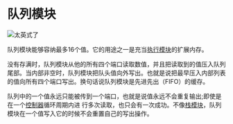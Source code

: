 # 队列模块
![太英式了](item:tis3d:queue_module)

队列模块能够容纳最多16个值。它的用途之一是充当[执行模块](execution_module.md)的扩展内存。

没有存满时，队列模块从他的所有四个端口读取数值，并且把读取到的值压入队列尾部。当内部非空时，队列模块把队头值向外写出。也就是说把最早压入内部列表的值向所有四个端口写出。换句话说队列模块是先进先出（FIFO）的缓存。

队列中的一个值永远只能被传到一个端口，也就是说值永远不会重复输出;即使是在一个[控制器](../block/controller.md)循环周期内进 行多次读取，也只会有一次成功。不像[栈模块](stack_module.md)，队列模块在一个值写入它的时候不会重置自己的写出操作。
